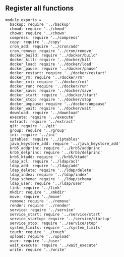 
## Register all functions

    module.exports =
      backup: require '../backup'
      chmod: require '../chmod'
      chown: require '../chown'
      compress: require '../compress'
      copy: require '../copy'
      cron_add: require '../cron/add'
      cron_remove: require '../cron/remove'
      docker_build: require '../docker/build'
      docker_kill: require '../docker/kill'
      docker_load: require '../docker/load'
      docker_pause: require '../docker/pause'
      docker_restart: require '../docker/restart'
      docker_rm: require '../docker/rm'
      docker_rmi: require '../docker/rmi'
      docker_run: require '../docker/run'
      docker_save: require '../docker/save'
      docker_start: require '../docker/start'
      docker_stop: require '../docker/stop'
      docker_unpause: require '../docker/unpause'
      docker_wait: require '../docker/wait'
      download: require '../download'
      execute: require '../execute'
      extract: require '../extract'
      git: require '../git'
      group: require '../group'
      ini: require '../ini'
      iptables: require '../iptables'
      java_keystore_add: require '../java_keystore_add'
      krb5_addprinc: require '../krb5/addprinc'
      krb5_delprinc: require '../krb5/delprinc'
      krb5_ktadd: require '../krb5/ktadd'
      ldap_acl: require '../ldap/acl'
      ldap_add: require '../ldap/add'
      ldap_delete: require '../ldap/delete'
      ldap_index: require '../ldap/index'
      ldap_schema: require '../ldap/schema'
      ldap_user: require '../ldap/user'
      link: require '../link'
      mkdir: require '../mkdir'
      move: require '../move'
      remove: require '../remove'
      render: require '../render'
      service: require '../service'
      service_start: require '../service/start'
      service_startup: require '../service/startup'
      service_stop: require '../service/stop'
      system_limits: require '../system_limits'
      touch: require '../touch'
      upload: require '../upload'
      user: require '../user'
      wait_execute: require '../wait_execute'
      write: require '../write'
